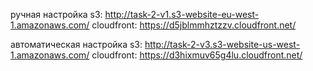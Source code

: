 ручная настройка
s3: http://task-2-v1.s3-website-eu-west-1.amazonaws.com/
cloudfront: https://d5jblmmhztzzv.cloudfront.net/

автоматическая настройка
s3: http://task-2-v3.s3-website-us-west-1.amazonaws.com/
cloudfront: https://d3hixmuv65g4lu.cloudfront.net/
